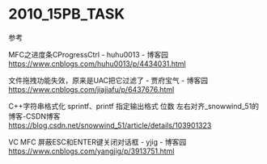 # 2010_15PB_TASK

参考


MFC之进度条CProgressCtrl - huhu0013 - 博客园<br>
https://www.cnblogs.com/huhu0013/p/4434031.html


文件拖拽功能失效，原来是UAC把它过滤了 - 贾府宝气 - 博客园<br>
https://www.cnblogs.com/jiajiafu/p/6437676.html


C++字符串格式化 sprintf、printf 指定输出格式 位数 左右对齐_snowwind_51的博客-CSDN博客<br>
https://blog.csdn.net/snowwind_51/article/details/103901323


VC MFC  屏蔽ESC和ENTER键关闭对话框 - yjig - 博客园<br>
https://www.cnblogs.com/yangjig/p/3913751.html


